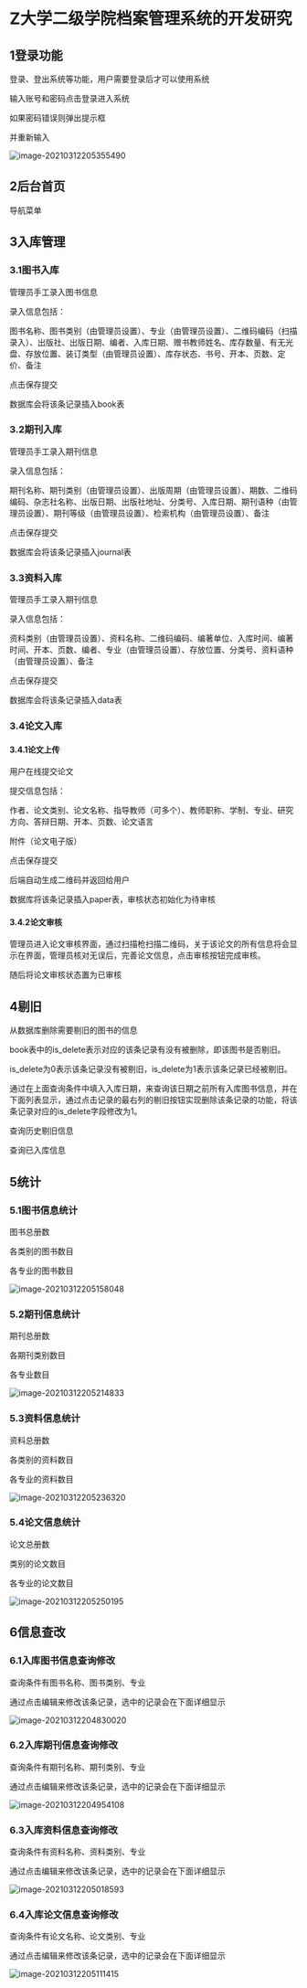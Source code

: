 # Z大学二级学院档案管理系统的开发研究

## 1登录功能

登录、登出系统等功能，用户需要登录后才可以使用系统

输入账号和密码点击登录进入系统

如果密码错误则弹出提示框

并重新输入

![image-20210312205355490](学院档案室资料管理系统.assets/image-20210312205355490.png)

## 2后台首页

导航菜单

## 3入库管理

### 3.1图书入库

管理员手工录入图书信息

录入信息包括：

图书名称、图书类别（由管理员设置）、专业（由管理员设置）、二维码编码（扫描录入）、出版社、出版日期、编者、入库日期、赠书教师姓名、库存数量、有无光盘、存放位置、装订类型（由管理员设置）、库存状态、书号、开本、页数、定价、备注

点击保存提交

数据库会将该条记录插入book表

### 3.2期刊入库

管理员手工录入期刊信息

录入信息包括：

期刊名称、期刊类别（由管理员设置）、出版周期（由管理员设置）、期数、二维码编码、杂志社名称、出版日期、出版社地址、分类号、入库日期、期刊语种（由管理员设置）、期刊等级（由管理员设置）、检索机构（由管理员设置）、备注

点击保存提交

数据库会将该条记录插入journal表

###  3.3资料入库

管理员手工录入期刊信息

录入信息包括：

资料类别（由管理员设置）、资料名称、二维码编码、编著单位、入库时间、编著时间、开本、页数、编者、专业（由管理员设置）、存放位置、分类号、资料语种（由管理员设置）、备注

点击保存提交

数据库会将该条记录插入data表

### 3.4论文入库

#### 3.4.1论文上传

用户在线提交论文

提交信息包括：

作者、论文类别、论文名称、指导教师（可多个）、教师职称、学制、专业、研究方向、答辩日期、开本、页数、论文语言

附件（论文电子版）

点击保存提交

后端自动生成二维码并返回给用户

数据库将该条记录插入paper表，审核状态初始化为待审核

#### 3.4.2论文审核

管理员进入论文审核界面，通过扫描枪扫描二维码，关于该论文的所有信息将会显示在界面，管理员核对无误后，完善论文信息，点击审核按钮完成审核。

随后将论文审核状态置为已审核

## 4剔旧

从数据库删除需要剔旧的图书的信息

book表中的is_delete表示对应的该条记录有没有被删除，即该图书是否剔旧。

is_delete为0表示该条记录没有被剔旧，is_delete为1表示该条记录已经被剔旧。

通过在上面查询条件中填入入库日期，来查询该日期之前所有入库图书信息，并在下面列表显示，通过点击记录的最右列的剔旧按钮实现删除该条记录的功能，将该条记录对应的is_delete字段修改为1。

查询历史剔旧信息

查询已入库信息

## 5统计

### 5.1图书信息统计

图书总册数

各类别的图书数目

各专业的图书数目

![image-20210312205158048](学院档案室资料管理系统.assets/image-20210312205158048.png)

### 5.2期刊信息统计

期刊总册数

各期刊类别数目

各专业数目

![image-20210312205214833](学院档案室资料管理系统.assets/image-20210312205214833.png)

### 5.3资料信息统计

资料总册数

各类别的资料数目

各专业的资料数目

![image-20210312205236320](学院档案室资料管理系统.assets/image-20210312205236320.png)

### 5.4论文信息统计

论文总册数

类别的论文数目

各专业的论文数目

![image-20210312205250195](学院档案室资料管理系统.assets/image-20210312205250195.png)

## 6信息查改

### 6.1入库图书信息查询修改

查询条件有图书名称、图书类别、专业

通过点击编辑来修改该条记录，选中的记录会在下面详细显示

![image-20210312204830020](学院档案室资料管理系统.assets/image-20210312204830020.png)

### 6.2入库期刊信息查询修改

查询条件有期刊名称、期刊类别、专业

通过点击编辑来修改该条记录，选中的记录会在下面详细显示

![image-20210312204954108](学院档案室资料管理系统.assets/image-20210312204954108.png)

### 6.3入库资料信息查询修改

查询条件有资料名称、资料类别、专业

通过点击编辑来修改该条记录，选中的记录会在下面详细显示

![image-20210312205018593](学院档案室资料管理系统.assets/image-20210312205018593.png)

### 6.4入库论文信息查询修改

查询条件有论文名称、论文类别、专业

通过点击编辑来修改该条记录，选中的记录会在下面详细显示

![image-20210312205111415](学院档案室资料管理系统.assets/image-20210312205111415.png)